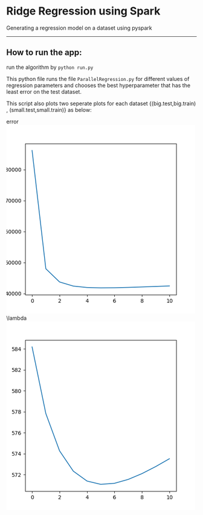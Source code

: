 # Ridge Regression using Spark
Generating a regression model on a dataset using pyspark

---

## How to run the app:
run the algorithm by `python run.py`   

This python file runs the file `ParallelRegression.py` for different values of regression parameters and chooses the best hyperparameter that has the least error on the test dataset.

This script also plots two seperate plots for each dataset {(big.test,big.train) , (small.test,small.train)} as below:  

error ![alt text](fig_big.png)  
\lambda
![alt text](fig_small.png)